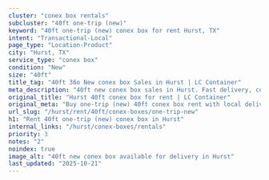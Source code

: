 ```yaml
---
cluster: "conex box rentals"
subcluster: "40ft one-trip (new)"
keyword: "40ft one-trip (new) conex box for rent Hurst, TX"
intent: "Transactional-Local"
page_type: "Location-Product"
city: "Hurst, TX"
service_type: "conex box"
condition: "New"
size: "40ft"
title_tag: "40ft 36o New conex box Sales in Hurst | LC Container"
meta_description: "40ft new conex box sales in Hurst. Fast delivery, competitive pricing. Serving conex boxes area. Quote ID: 1A2. Call (214) 524-4168 for your free quote today."
original_title: "Hurst 40ft conex box for rent | LC Container"
original_meta: "Buy one-trip (new) 40ft conex box rent with local delivery in Hurst, TX. LC Container — local Since 2003. Request a fast quote today."
url_slug: "/hurst/rent/40ft/conex-boxes/one-trip-new"
h1: "Rent 40ft one-trip (new) conex box in Hurst"
internal_links: "/hurst/conex-boxes/rentals"
priority: 3
notes: "2"
noindex: true
image_alt: "40ft new conex box available for delivery in Hurst"
last_updated: "2025-10-21"
---
```


<!-- TODO: Add unique city/inventory copy, images, and internal links here. -->
